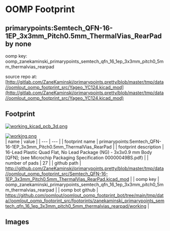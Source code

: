 # OOMP Footprint  
## primarypoints:Semtech_QFN-16-1EP_3x3mm_Pitch0.5mm_ThermalVias_RearPad  by none  
  
oomp key: oomp_zanekaminski_primarypoints_semtech_qfn_16_1ep_3x3mm_pitch0_5mm_thermalvias_rearpad  
  
source repo at: [http://gitlab.com/ZaneKaminski/primarypoints.pretty/blob/master/tmp/data//oomlout_oomp_footprint_src/Yageo_YC124.kicad_mod](http://gitlab.com/ZaneKaminski/primarypoints.pretty/blob/master/tmp/data//oomlout_oomp_footprint_src/Yageo_YC124.kicad_mod)  
## Footprint  
  
[![working_kicad_pcb_3d.png](working_kicad_pcb_3d_600.png)](working_kicad_pcb_3d.png)  
  
[![working.png](working_600.png)](working.png)  
| name | value | 
| --- | --- | 
| footprint name | primarypoints:Semtech_QFN-16-1EP_3x3mm_Pitch0.5mm_ThermalVias_RearPad | 
| footprint description | 16-Lead Plastic Quad Flat, No Lead Package (NG) - 3x3x0.9 mm Body [QFN]; (see Microchip Packaging Specification 00000049BS.pdf) | 
| number of pads | 27 | 
| github path | http://github.com/ZaneKaminski/primarypoints.pretty/blob/master/tmp/data//oomlout_oomp_footprint_src/Semtech_QFN-16-1EP_3x3mm_Pitch0.5mm_ThermalVias_RearPad.kicad_mod | 
| oomp key | oomp_zanekaminski_primarypoints_semtech_qfn_16_1ep_3x3mm_pitch0_5mm_thermalvias_rearpad | 
| oomp bot github | https://github.com/oomlout/oomlout_oomp_footprint_bot/tree/main/tmp/data//oomlout_oomp_footprint_src/footprints/zanekaminski_primarypoints_semtech_qfn_16_1ep_3x3mm_pitch0_5mm_thermalvias_rearpad/working | 
## Images  
